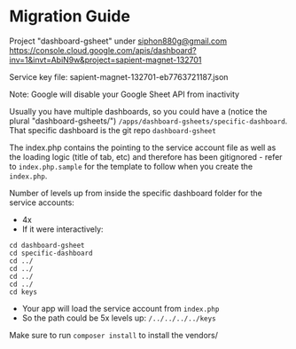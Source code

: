 # Migration Guide

Project "dashboard-gsheet" under siphon880g@gmail.com
https://console.cloud.google.com/apis/dashboard?inv=1&invt=AbiN9w&project=sapient-magnet-132701

Service key file: sapient-magnet-132701-eb7763721187.json

Note: Google will disable your Google Sheet API from inactivity

Usually you have multiple dashboards, so you could have a (notice the plural "dashboard-gsheets/") `/apps/dashboard-gsheets/specific-dashboard`. That specific dashboard is the git repo `dashboard-gsheet`

The index.php contains the pointing to the service account file as well as the loading logic (title of tab, etc) and therefore has been gitignored - refer to `index.php.sample` for the template to follow when you create the `index.php`.

Number of levels up from inside the specific dashboard folder for the service accounts:
- 4x
- If it were interactively:
```
cd dashboard-gsheet
cd specific-dashboard
cd ../
cd ../
cd ../
cd ../
cd keys
```
- Your app will load the service account from `index.php`
- So the path could be 5x levels up: `/../../../../keys`

Make sure to run `composer install` to install the vendors/
